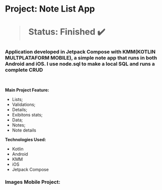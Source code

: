 <h1> Project: Note List App<h1> 

  > Status: Finished ✔️
  
  ### Application developed in Jetpack Compose with KMM(KOTLIN MULTPLATAFORM MOBILE), a simple note app that runs in both Android and iOS. I use node.sql to make a local SQL and runs a complete CRUD
  
  <br>
  
  <strong>Main Project Feature: </strong>
  + Lists;
  + Validations;
  + Details;
  + Exibitons stats;
  + Data;
  + Notes;
  + Note details
  
  <strong>Technologies Used: </strong>
   + Kotlin
   + Android
   + KMM
   + iOS
   + Jetpack Compose
  
   ### Images Mobile Project:

